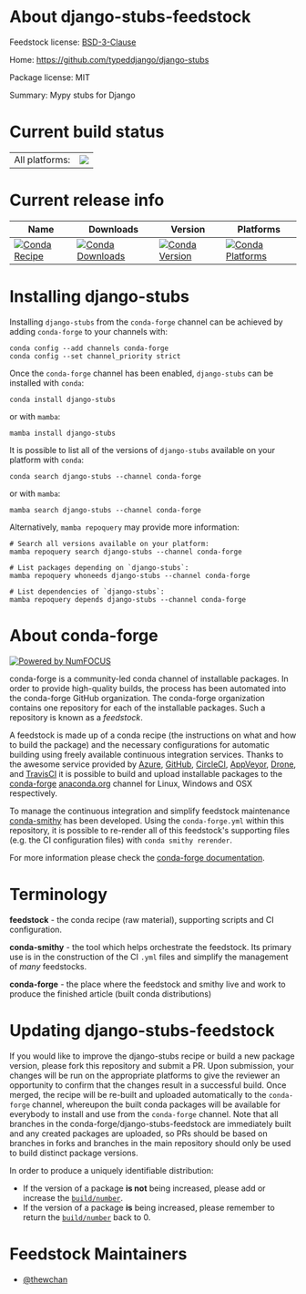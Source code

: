 About django-stubs-feedstock
============================

Feedstock license: [BSD-3-Clause](https://github.com/conda-forge/django-stubs-feedstock/blob/main/LICENSE.txt)

Home: https://github.com/typeddjango/django-stubs

Package license: MIT

Summary: Mypy stubs for Django

Current build status
====================


<table><tr><td>All platforms:</td>
    <td>
      <a href="https://dev.azure.com/conda-forge/feedstock-builds/_build/latest?definitionId=12492&branchName=main">
        <img src="https://dev.azure.com/conda-forge/feedstock-builds/_apis/build/status/django-stubs-feedstock?branchName=main">
      </a>
    </td>
  </tr>
</table>

Current release info
====================

| Name | Downloads | Version | Platforms |
| --- | --- | --- | --- |
| [![Conda Recipe](https://img.shields.io/badge/recipe-django--stubs-green.svg)](https://anaconda.org/conda-forge/django-stubs) | [![Conda Downloads](https://img.shields.io/conda/dn/conda-forge/django-stubs.svg)](https://anaconda.org/conda-forge/django-stubs) | [![Conda Version](https://img.shields.io/conda/vn/conda-forge/django-stubs.svg)](https://anaconda.org/conda-forge/django-stubs) | [![Conda Platforms](https://img.shields.io/conda/pn/conda-forge/django-stubs.svg)](https://anaconda.org/conda-forge/django-stubs) |

Installing django-stubs
=======================

Installing `django-stubs` from the `conda-forge` channel can be achieved by adding `conda-forge` to your channels with:

```
conda config --add channels conda-forge
conda config --set channel_priority strict
```

Once the `conda-forge` channel has been enabled, `django-stubs` can be installed with `conda`:

```
conda install django-stubs
```

or with `mamba`:

```
mamba install django-stubs
```

It is possible to list all of the versions of `django-stubs` available on your platform with `conda`:

```
conda search django-stubs --channel conda-forge
```

or with `mamba`:

```
mamba search django-stubs --channel conda-forge
```

Alternatively, `mamba repoquery` may provide more information:

```
# Search all versions available on your platform:
mamba repoquery search django-stubs --channel conda-forge

# List packages depending on `django-stubs`:
mamba repoquery whoneeds django-stubs --channel conda-forge

# List dependencies of `django-stubs`:
mamba repoquery depends django-stubs --channel conda-forge
```


About conda-forge
=================

[![Powered by
NumFOCUS](https://img.shields.io/badge/powered%20by-NumFOCUS-orange.svg?style=flat&colorA=E1523D&colorB=007D8A)](https://numfocus.org)

conda-forge is a community-led conda channel of installable packages.
In order to provide high-quality builds, the process has been automated into the
conda-forge GitHub organization. The conda-forge organization contains one repository
for each of the installable packages. Such a repository is known as a *feedstock*.

A feedstock is made up of a conda recipe (the instructions on what and how to build
the package) and the necessary configurations for automatic building using freely
available continuous integration services. Thanks to the awesome service provided by
[Azure](https://azure.microsoft.com/en-us/services/devops/), [GitHub](https://github.com/),
[CircleCI](https://circleci.com/), [AppVeyor](https://www.appveyor.com/),
[Drone](https://cloud.drone.io/welcome), and [TravisCI](https://travis-ci.com/)
it is possible to build and upload installable packages to the
[conda-forge](https://anaconda.org/conda-forge) [anaconda.org](https://anaconda.org/)
channel for Linux, Windows and OSX respectively.

To manage the continuous integration and simplify feedstock maintenance
[conda-smithy](https://github.com/conda-forge/conda-smithy) has been developed.
Using the ``conda-forge.yml`` within this repository, it is possible to re-render all of
this feedstock's supporting files (e.g. the CI configuration files) with ``conda smithy rerender``.

For more information please check the [conda-forge documentation](https://conda-forge.org/docs/).

Terminology
===========

**feedstock** - the conda recipe (raw material), supporting scripts and CI configuration.

**conda-smithy** - the tool which helps orchestrate the feedstock.
                   Its primary use is in the construction of the CI ``.yml`` files
                   and simplify the management of *many* feedstocks.

**conda-forge** - the place where the feedstock and smithy live and work to
                  produce the finished article (built conda distributions)


Updating django-stubs-feedstock
===============================

If you would like to improve the django-stubs recipe or build a new
package version, please fork this repository and submit a PR. Upon submission,
your changes will be run on the appropriate platforms to give the reviewer an
opportunity to confirm that the changes result in a successful build. Once
merged, the recipe will be re-built and uploaded automatically to the
`conda-forge` channel, whereupon the built conda packages will be available for
everybody to install and use from the `conda-forge` channel.
Note that all branches in the conda-forge/django-stubs-feedstock are
immediately built and any created packages are uploaded, so PRs should be based
on branches in forks and branches in the main repository should only be used to
build distinct package versions.

In order to produce a uniquely identifiable distribution:
 * If the version of a package **is not** being increased, please add or increase
   the [``build/number``](https://docs.conda.io/projects/conda-build/en/latest/resources/define-metadata.html#build-number-and-string).
 * If the version of a package **is** being increased, please remember to return
   the [``build/number``](https://docs.conda.io/projects/conda-build/en/latest/resources/define-metadata.html#build-number-and-string)
   back to 0.

Feedstock Maintainers
=====================

* [@thewchan](https://github.com/thewchan/)

